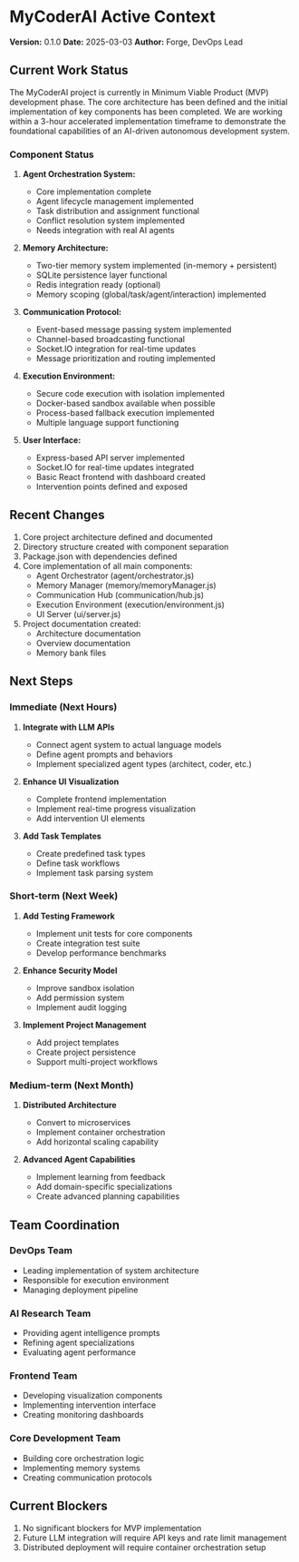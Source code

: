 # MyCoderAI Active Context
**Version:** 0.1.0
**Date:** 2025-03-03
**Author:** Forge, DevOps Lead

## Current Work Status

The MyCoderAI project is currently in Minimum Viable Product (MVP) development phase. The core architecture has been defined and the initial implementation of key components has been completed. We are working within a 3-hour accelerated implementation timeframe to demonstrate the foundational capabilities of an AI-driven autonomous development system.

### Component Status

1. **Agent Orchestration System:** 
   - Core implementation complete
   - Agent lifecycle management implemented
   - Task distribution and assignment functional
   - Conflict resolution system implemented
   - Needs integration with real AI agents

2. **Memory Architecture:**
   - Two-tier memory system implemented (in-memory + persistent)
   - SQLite persistence layer functional
   - Redis integration ready (optional)
   - Memory scoping (global/task/agent/interaction) implemented

3. **Communication Protocol:**
   - Event-based message passing system implemented
   - Channel-based broadcasting functional
   - Socket.IO integration for real-time updates
   - Message prioritization and routing implemented

4. **Execution Environment:**
   - Secure code execution with isolation implemented
   - Docker-based sandbox available when possible
   - Process-based fallback execution implemented
   - Multiple language support functioning

5. **User Interface:**
   - Express-based API server implemented
   - Socket.IO for real-time updates integrated
   - Basic React frontend with dashboard created
   - Intervention points defined and exposed

## Recent Changes

1. Core project architecture defined and documented
2. Directory structure created with component separation
3. Package.json with dependencies defined
4. Core implementation of all main components:
   - Agent Orchestrator (agent/orchestrator.js)
   - Memory Manager (memory/memoryManager.js)
   - Communication Hub (communication/hub.js)
   - Execution Environment (execution/environment.js)
   - UI Server (ui/server.js)
5. Project documentation created:
   - Architecture documentation
   - Overview documentation
   - Memory bank files

## Next Steps

### Immediate (Next Hours)

1. **Integrate with LLM APIs**
   - Connect agent system to actual language models
   - Define agent prompts and behaviors
   - Implement specialized agent types (architect, coder, etc.)

2. **Enhance UI Visualization**
   - Complete frontend implementation
   - Implement real-time progress visualization
   - Add intervention UI elements

3. **Add Task Templates**
   - Create predefined task types
   - Define task workflows
   - Implement task parsing system

### Short-term (Next Week)

1. **Add Testing Framework**
   - Implement unit tests for core components
   - Create integration test suite
   - Develop performance benchmarks

2. **Enhance Security Model**
   - Improve sandbox isolation
   - Add permission system
   - Implement audit logging

3. **Implement Project Management**
   - Add project templates
   - Create project persistence
   - Support multi-project workflows

### Medium-term (Next Month)

1. **Distributed Architecture**
   - Convert to microservices
   - Implement container orchestration
   - Add horizontal scaling capability

2. **Advanced Agent Capabilities**
   - Implement learning from feedback
   - Add domain-specific specializations
   - Create advanced planning capabilities

## Team Coordination

### DevOps Team
- Leading implementation of system architecture
- Responsible for execution environment
- Managing deployment pipeline

### AI Research Team
- Providing agent intelligence prompts
- Refining agent specializations
- Evaluating agent performance

### Frontend Team
- Developing visualization components
- Implementing intervention interface
- Creating monitoring dashboards

### Core Development Team
- Building core orchestration logic
- Implementing memory systems
- Creating communication protocols

## Current Blockers

1. No significant blockers for MVP implementation
2. Future LLM integration will require API keys and rate limit management
3. Distributed deployment will require container orchestration setup